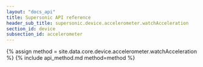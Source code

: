 ```yaml
---
layout: "docs_api"
title: Supersonic API reference
header_sub_title: supersonic.device.accelerometer.watchAcceleration
section_id: device
subsection_id: accelerometer
---
```


{% assign method = site.data.core.device.accelerometer.watchAcceleration %}
{% include api_method.md method=method %}
